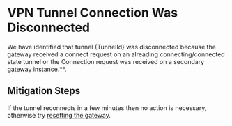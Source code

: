 <properties
pageTitle="My Virtual Network Gateway VPN Tunnel is Disconnected"
description="My Virtual Network Gateway VPN Tunnel is Disconnected"
infoBubbleText="Your VPN Tunnel Could Not Connect. See details on the right."
service="microsoft.network"
resource="VirtualNetworkGateway"
authors="chadmath"
displayOrder="10"
articleId="SendingNotifyWithErrorTheOperatororAdministratorHasRefusedTheRequest"
diagnosticScenario="SendingNotifyWithErrorTheOperatororAdministratorHasRefusedTheRequest"
selfHelpType="Diagnostics"
supportTopicIds=""
resourceTags="windows"
productPesIds=""
cloudEnvironments="Public"
	ownershipId="CloudNet_AzureVPNGateway"
/>
# VPN Tunnel Connection Was Disconnected
<!--issueDescription-->
We have identified that tunnel {TunnelId} was disconnected because the gateway received a connect request on an alreading connecting/connected state tunnel or the Connection request was received on a secondary gateway instance.<!--/$preciseTimestamp-->**.
## **Mitigation Steps**
If the tunnel reconnects in a few minutes then no action is necessary, otherwise try [resetting the gateway](https://docs.microsoft.com/azure/vpn-gateway/vpn-gateway-resetgw-classic).

